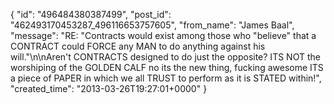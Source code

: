  {
   "id": "496484380387499",
   "post_id": "462493170453287_496116653757605",
   "from_name": "James Baal",
   "message": "RE: \"Contracts would exist among those who \"believe\" that a CONTRACT could FORCE any MAN to do anything against his will.\"\n\nAren't CONTRACTS designed to do just the opposite? ITS NOT the worshiping of the GOLDEN CALF no its the new thing, fucking awesome ITS a piece of PAPER in which we all TRUST to perform as it is STATED within!",
   "created_time": "2013-03-26T19:27:01+0000"
 }
